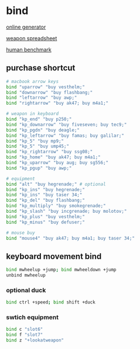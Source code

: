 # bind

[online generator](https://csgobuynds.com/)

[weapon spreadsheet](https://docs.google.com/spreadsheets/d/11tDzUNBq9zIX6_9Rel__fdAUezAQzSnh5AVYzCP060c/edit#gid=0)

[human benchmark](https://humanbenchmark.com/)

## purchase shortcut

```sh
# macbook arrow keys
bind "uparrow" "buy vesthelm;"
bind "downarrow" "buy flashbang;"
bind "leftarrow" "buy awp;"
bind "rightarrow" "buy ak47; buy m4a1;"

# weapon in keyboard
bind "kp_end" "buy p250;"
bind "kp_downarrow" "buy fiveseven; buy tec9;"
bind "kp_pgdn" "buy deagle;"
bind "kp_leftarrow" "buy famas; buy galilar;"
bind "kp_5" "buy mp9;"
bind "kp_5" "buy ump45;"
bind "kp_rightarrow" "buy ssg08;"
bind "kp_home" "buy ak47; buy m4a1;"
bind "kp_uparrow" "buy aug; buy sg556;"
bind "kp_pgup" "buy awp;"

# equipment
bind "alt" "buy hegrenade;" # optional
bind "kp_ins" "buy hegrenade;"
bind "kp_ins" "buy taser 34;"
bind "kp_del" "buy flashbang;"
bind "kp_multiply" "buy smokegrenade;"
bind "kp_slash" "buy incgrenade; buy molotov;"
bind "kp_plus" "buy vesthelm;"
bind "kp_minus" "buy defuser;"

# mouse buy
bind "mouse4" "buy ak47; buy m4a1; buy taser 34;"
```

## keyboard movement bind

```sh
bind mwheelup +jump; bind mwheeldown +jump
unbind mwheelup
```

### optional duck

```sh
bind ctrl +speed; bind shift +duck
```

### swtich equipment

```sh
bind c "slot6"
bind f "slot7"
bind z "+lookatweapon"
```
